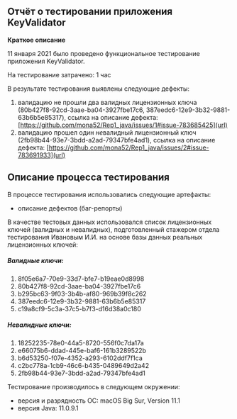 ## **Отчёт о тестировании приложения KeyValidator**
**Краткое описание** 

11 января 2021 было проведено функциональное тестирование приложения KeyValidator.

На тестирование затрачено: 1 час

В результате тестирования выявлены следующие дефекты:

1. валидацию не прошли два валидных лицензионных ключа (80b427f8-92cd-3aae-ba04-3927fbe17c6, 387eedc6-12e9-3b32-9881-63b6b5e85317), ссылка на описание дефекта: [https://github.com/mona52/Rep1_java/issues/1#issue-783685425](url)
1. валидацию прошел один *не*валидный лицензионный ключ (2fb98b44-93e7-3bdd-a2ad-79347bfe4ad1), ссылка на описание дефекта: [https://github.com/mona52/Rep1_java/issues/2#issue-783691933](url)

## **Описание процесса тестирования**
В процессе тестирования использовались следующие артефакты:

- описание дефектов (баг-репорты)

В качестве тестовых данных использовался список лицензионных ключей (валидных и невалидных), подготовленный стажером отдела тестирования Ивановым И.И. на основе базы данных реальных лицензионных ключей:

##### *Валидные ключи:*

1. 8f05e6a7-70e9-33d7-bfe7-b19eae0d8998
1. 80b427f8-92cd-3aae-ba04-3927fbe17c6
1. b295bc63-9f03-3b4b-af80-969b39f8c262
1. 387eedc6-12e9-3b32-9881-63b6b5e85317
1. c19a8cf9-5c3a-37c5-b7f3-d16d38a0c180

##### *Невалидные ключи:*

1. 18252235-78e0-44a5-8720-556f0c7da17a
1. e66075b6-ddad-445e-baf6-161b3289522b
1. b6d53250-f07e-4352-a293-6102ddf7f1ca
1. c2bc778a-1cb9-46c6-b435-0489649d2a42
1. 2fb98b44-93e7-3bdd-a2ad-79347bfe4ad1


Тестирование производилось в следующем окружении:
- версия и разрядность ОС: macOS Big Sur, Version 11.1
- версия Java: 11.0.9.1